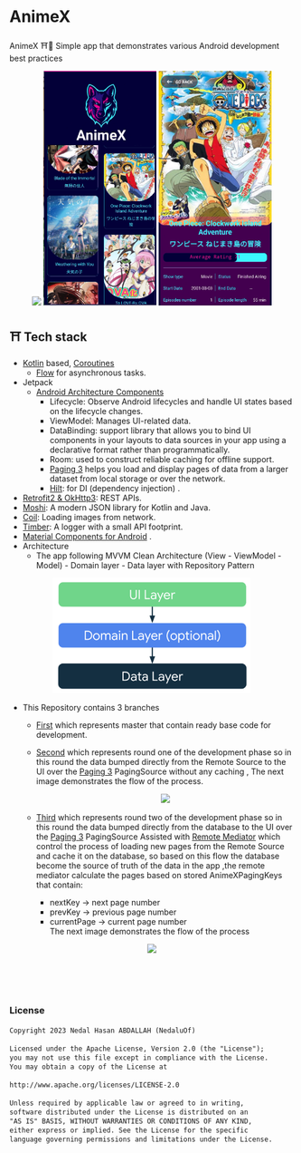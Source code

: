 # 󠀢AnimeX

AnimeX ⛩️🌸 Simple app that demonstrates various Android development best practices
 <p align="center">
        <img src="https://github.com/nedaluof/AnimeX/blob/master/art/anime_x_gif.gif" width="200">
        <img src="https://github.com/nedaluof/AnimeX/blob/master/art/anime_x_screenshoot_1.PNG" width="200">
        <img src="https://github.com/nedaluof/AnimeX/blob/master/art/anime_x_screenshoot_2.PNG" width="200">
  </p>
  
## ⛩️ Tech stack
- [Kotlin](https://kotlinlang.org/)
  based, [Coroutines](https://github.com/Kotlin/kotlinx.coroutines)
    + [Flow](https://kotlin.github.io/kotlinx.coroutines/kotlinx-coroutines-core/kotlinx.coroutines.flow/)
      for asynchronous tasks.
- Jetpack
    - [Android Architecture Components](https://developer.android.com/topic/libraries/architecture)
        - Lifecycle: Observe Android lifecycles and handle UI states based on the lifecycle changes.
        - ViewModel: Manages UI-related data.
        - DataBinding: support library that allows you to bind UI components in your layouts to data
          sources in your app using a declarative format rather than programmatically.
        - Room: used to construct reliable caching for offline support.
        - [Paging 3](https://developer.android.com/topic/libraries/architecture/paging/v3-overview)
          helps you load and display pages of data from a larger dataset from local storage or over
          the
          network.
        - [Hilt](https://dagger.dev/hilt/): for DI (dependency injection) .
- [Retrofit2 & OkHttp3](https://github.com/square/retrofit): REST APIs.
- [Moshi](https://github.com/square/moshi/): A modern JSON library for Kotlin and Java.
- [Coil](https://github.com/coil-kt/coil): Loading images from network.
- [Timber](https://github.com/JakeWharton/timber): A logger with a small API footprint.
- [Material Components for Android](https://github.com/material-components/material-components-android)
  .
- Architecture
    - The app following MVVM Clean Architecture (View - ViewModel - Model) - Domain layer - Data
      layer with Repository Pattern

<p align="center">
    <img src="https://github.com/nedaluof/Quotes/blob/master/screen_shots/mad_arch_overview.png?raw=true" width="350">
</p>

- This Repository contains 3 branches
    - [First](https://github.com/nedaluof/AnimeX/tree/master) which represents master that contain
      ready base code for development.
    - [Second](https://github.com/nedaluof/AnimeX/tree/round_1/base) which represents round one of
      the development phase so
      in this round the data bumped directly from the Remote Source to the UI over
      the [Paging 3](https://developer.android.com/topic/libraries/architecture/paging/v3-overview)
      PagingSource without any caching , The next image demonstrates the flow of the process.

      <p align="center">
      <img src="https://miro.medium.com/v2/resize:fit:828/format:webp/1*jXAQFUGy65Bd4KemB4Fl0Q.jpeg" width="800">
      </p>
    - [Third](https://github.com/nedaluof/AnimeX/tree/round_2/caching) which represents round two of
      the development phase so
      in this round the data bumped directly from the database to the UI over
      the [Paging 3](https://developer.android.com/topic/libraries/architecture/paging/v3-overview)
      PagingSource Assisted
      with [Remote Mediator](https://developer.android.com/reference/kotlin/androidx/paging/RemoteMediator)
      which control the process of loading new pages from the Remote Source
      and cache it on the database, so based on this flow the database become the source of truth of
      the data in the app ,the remote mediator calculate the pages based on stored AnimeXPagingKeys
      that contain:
        - nextKey -> next page number
        - prevKey -> previous page number
        - currentPage -> current page number
          <br/>
          The next image demonstrates the flow of the process
          <br/>

<p align="center">
    <img src="https://developer.android.com/static/topic/libraries/architecture/images/paging3-layered-architecture.svg" width="800">
</p>

<br/>
<br/>
<br/>

### License

```
Copyright 2023 Nedal Hasan ABDALLAH (NedaluOf)

Licensed under the Apache License, Version 2.0 (the "License");
you may not use this file except in compliance with the License.
You may obtain a copy of the License at

http://www.apache.org/licenses/LICENSE-2.0

Unless required by applicable law or agreed to in writing,
software distributed under the License is distributed on an 
"AS IS" BASIS, WITHOUT WARRANTIES OR CONDITIONS OF ANY KIND,
either express or implied. See the License for the specific 
language governing permissions and limitations under the License.

```
